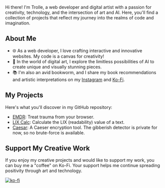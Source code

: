Hi there! I'm Trolle, a web developer and digital artist with a passion for creativity, technology, and the intersection of art and AI. Here, you'll find a collection of projects that reflect my journey into the realms of code and imagination.

## About Me

- 🌐 As a web developer, I love crafting interactive and innovative websites. My code is a canvas for creativity!
- 🎨 In the world of digital art, I explore the limitless possibilities of AI to create unique and visually stunning pieces.
- 📚 I'm also an avid bookworm, and I share my book recommendations and artistic interpretations on my [Instagram](https://instagram.com/trollekarlsson) and [Ko-Fi](https://ko-fi.com/trollek).

## My Projects

Here's what you'll discover in my GitHub repository:

- [EMDR](https://github.com/hosteren/EMDR-for-browsers): Treat trauma from your browser.
- [LIX Calc](https://gist.github.com/hosteren/c0906cc0f8bc5187ec126d926e5d1870): Calculate the LIX (readability) value of a text.
- [Caesar](https://gist.github.com/hosteren/852202caffa5fa88b317689ff6ea5be8): A Caeser encryption tool. The gibberish detector is private for now, so no brute-force is available.

## Support My Creative Work

If you enjoy my creative projects and would like to support my work, you can buy me a "coffee" on Ko-Fi. Your support helps me continue spreading positivity through art and technology.

[![ko-fi](https://ko-fi.com/img/githubbutton_sm.svg)](https://ko-fi.com/H2H4JSB83)

<!---
hosteren/hosteren is a ✨ special ✨ repository because its `README.md` (this file) appears on your GitHub profile.
You can click the Preview link to take a look at your changes.
--->
